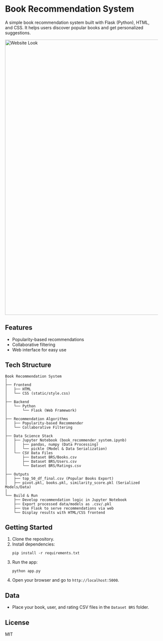 # Book Recommendation System

A simple book recommendation system built with Flask (Python), HTML, and CSS. It helps users discover popular books and get personalized suggestions.

<img width="1920" height="905" alt="Website Look" src="https://github.com/user-attachments/assets/e0eb55bd-c2f8-4604-8042-df07b625a65d" />

## Features
- Popularity-based recommendations
- Collaborative filtering
- Web interface for easy use

## Tech Structure
```
Book Recommendation System
│
├── Frontend
│   ├── HTML
│   └── CSS (static/style.css)
│
├── Backend
│   └── Python
│       └── Flask (Web Framework)
│
├── Recommendation Algorithms
│   ├── Popularity-based Recommender
│   └── Collaborative Filtering
│
├── Data Science Stack
│   ├── Jupyter Notebook (book_recommender_system.ipynb)
│   │   ├── pandas, numpy (Data Processing)
│   │   └── pickle (Model & Data Serialization)
│   └── CSV Data Files
│       ├── Dataset BRS/Books.csv
│       ├── Dataset BRS/Users.csv
│       └── Dataset BRS/Ratings.csv
│
├── Outputs
│   ├── top_50_df_final.csv (Popular Books Export)
│   ├── pivot.pkl, books.pkl, similarity_score.pkl (Serialized Models/Data)
│
└── Build & Run
    ├── Develop recommendation logic in Jupyter Notebook
    ├── Export processed data/models as .csv/.pkl
    ├── Use Flask to serve recommendations via web
    └── Display results with HTML/CSS frontend
```

## Getting Started
1. Clone the repository.
2. Install dependencies:  
   ```
   pip install -r requirements.txt
   ```
3. Run the app:  
   ```
   python app.py
   ```
4. Open your browser and go to `http://localhost:5000`.

## Data
- Place your book, user, and rating CSV files in the `Dataset BRS` folder.

## License
MIT

